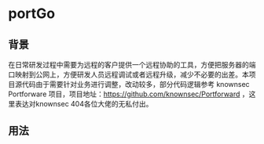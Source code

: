 # portGo
## 背景
在日常研发过程中需要为远程的客户提供一个远程协助的工具，方便把服务器的端口映射到公网上，方便研发人员远程调试或者远程升级，减少不必要的出差。本项目源代码由于需要针对业务进行调整，改动较多，部分代码逻辑参考
knownsec Portforware 项目，项目地址：https://github.com/knownsec/Portforward ，这里表达对knownsec 404各位大佬的无私付出。

## 用法
